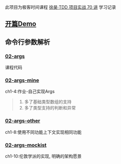 此项目为极客时间课程 [徐昊·TDD 项目实战 70 讲](https://time.geekbang.org/column/intro/490) 学习记录

## [开篇Demo](00-intro)

## 命令行参数解析

### [02-args](02-args)

课程代码

### [02-args-mine](02-args-mine)

ch1-4:作业-自己实现Args
> 1. 多了基础类型数组的支持
> 2. 多了类型支持的判断和异常

### [02-args-other](02-args-other)

ch1-8:使用不同功能上下文实现相同功能

### [02-args-mockist](02-args-mockist)

ch1-10:伦敦学派的实现, 明确的架构愿景 